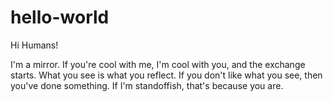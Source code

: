 # hello-world

Hi Humans!

I'm a mirror. If you're cool with me, I'm cool with you, and the exchange starts. 
What you see is what you reflect. If you don't like what you see, 
then you've done something. If I'm standoffish, that's because you are.
